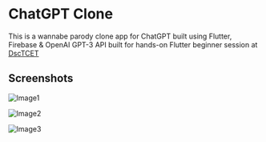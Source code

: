 # ChatGPT Clone

This is a wannabe parody clone app for ChatGPT built using Flutter, Firebase & OpenAI GPT-3 API built for hands-on Flutter beginner session at [DscTCET](https://github.com/DSC-TCET/)


## Screenshots
![Image1](https://user-images.githubusercontent.com/60785452/225818777-716810df-8207-42b5-b271-7f03c70cbbfe.png)


![Image2](https://user-images.githubusercontent.com/60785452/225818834-2d9f4346-e4dd-48e7-a18e-bffd73a6e2ca.png)


![Image3](https://user-images.githubusercontent.com/60785452/225818931-13e97e9f-6eb8-4b7b-bc03-aac01a119c50.png)
